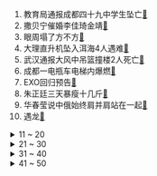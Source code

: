1. 教育局通报成都四十九中学生坠亡[:link:](https://s.weibo.com/weibo?q=%23教育局通报成都四十九中学生坠亡%23&Refer=top)
2. 撒贝宁催婚李佳琦金靖[:link:](https://s.weibo.com/weibo?q=%23撒贝宁催婚李佳琦金靖%23&Refer=top)
3. 眼周塌了方不方[:link:](https://s.weibo.com/weibo?q=%23眼周塌了方不方%23&Refer=top)
4. 大理直升机坠入洱海4人遇难[:link:](https://s.weibo.com/weibo?q=%23大理直升机坠入洱海4人遇难%23&Refer=top)
5. 武汉通报大风中吊篮撞楼2人死亡[:link:](https://s.weibo.com/weibo?q=%23武汉通报大风中吊篮撞楼2人死亡%23&Refer=top)
6. 成都一电瓶车电梯内爆燃[:link:](https://s.weibo.com/weibo?q=%23成都一电瓶车电梯内爆燃%23&Refer=top)
7. EXO回归预告[:link:](https://s.weibo.com/weibo?q=%23EXO回归预告%23&Refer=top)
8. 朱正廷三天暴瘦十几斤[:link:](https://s.weibo.com/weibo?q=%23朱正廷三天暴瘦十几斤%23&Refer=top)
9. 华春莹说中俄始终肩并肩站在一起[:link:](https://s.weibo.com/weibo?q=%23华春莹说中俄始终肩并肩站在一起%23&Refer=top)
10. 遇龙[:link:](https://s.weibo.com/weibo?q=%23遇龙%23&Refer=top)
<details>
<summary>11 ~ 20</summary>

11. 赵丽颖直播状态[:link:](https://s.weibo.com/weibo?q=%23赵丽颖直播状态%23&Refer=top)
12. 专家说很担心第3只金钱豹生存状态[:link:](https://s.weibo.com/weibo?q=%23专家说很担心第3只金钱豹生存状态%23&Refer=top)
13. 薇娅分享撞脸照被杨迪打假[:link:](https://s.weibo.com/weibo?q=%23薇娅分享撞脸照被杨迪打假%23&Refer=top)
14. 许嵩黄龄新歌冰柜[:link:](https://s.weibo.com/weibo?q=%23许嵩黄龄新歌冰柜%23&Refer=top)
15. 成都49中[:link:](https://s.weibo.com/weibo?q=%23成都49中%23&Refer=top)
16. 白岩松采访林郑月娥[:link:](https://s.weibo.com/weibo?q=%23白岩松采访林郑月娥%23&Refer=top)
17. 化学老师[:link:](https://s.weibo.com/weibo?q=%23化学老师%23&Refer=top)
18. 都市丽人被强制执行22万[:link:](https://s.weibo.com/weibo?q=%23都市丽人被强制执行22万%23&Refer=top)
19. 茅台5连跌3个月市值损失近9500亿[:link:](https://s.weibo.com/weibo?q=%23茅台5连跌3个月市值损失近9500亿%23&Refer=top)
20. 张哲瀚[:link:](https://s.weibo.com/weibo?q=%23张哲瀚%23&Refer=top)
</details>
<details>
<summary>21 ~ 30</summary>

21. 赵瑾尧晒与青你选手合照[:link:](https://s.weibo.com/weibo?q=%23赵瑾尧晒与青你选手合照%23&Refer=top)
22. 上海暴雨[:link:](https://s.weibo.com/weibo?q=%23上海暴雨%23&Refer=top)
23. 欧阳娜娜晒日常plog[:link:](https://s.weibo.com/weibo?q=%23欧阳娜娜晒日常plog%23&Refer=top)
24. 丁真白t造型游西湖[:link:](https://s.weibo.com/weibo?q=%23丁真白t造型游西湖%23&Refer=top)
25. 王鸥演的王惠芬[:link:](https://s.weibo.com/weibo?q=%23王鸥演的王惠芬%23&Refer=top)
26. 成都四十九中回应学生在校高坠离世[:link:](https://s.weibo.com/weibo?q=%23成都四十九中回应学生在校高坠离世%23&Refer=top)
27. 美国为啥进入了国家紧急状态[:link:](https://s.weibo.com/weibo?q=%23美国为啥进入了国家紧急状态%23&Refer=top)
28. shib大涨[:link:](https://s.weibo.com/weibo?q=%23shib大涨%23&Refer=top)
29. 币安暂时停止所有提款[:link:](https://s.weibo.com/weibo?q=%23币安暂时停止所有提款%23&Refer=top)
30. 背妈妈上学的女孩如今带妈妈实习[:link:](https://s.weibo.com/weibo?q=%23背妈妈上学的女孩如今带妈妈实习%23&Refer=top)
</details>
<details>
<summary>31 ~ 40</summary>

31. 上海知名游乐场出租车坐地起价[:link:](https://s.weibo.com/weibo?q=%23上海知名游乐场出租车坐地起价%23&Refer=top)
32. 五五开黑节皮肤[:link:](https://s.weibo.com/weibo?q=%23五五开黑节皮肤%23&Refer=top)
33. 见过最大的暴雨[:link:](https://s.weibo.com/weibo?q=%23见过最大的暴雨%23&Refer=top)
34. 华春莹说美国黄鼠狼给鸡拜年没安好心[:link:](https://s.weibo.com/weibo?q=%23华春莹说美国黄鼠狼给鸡拜年没安好心%23&Refer=top)
35. 吃播翻车有多好笑[:link:](https://s.weibo.com/weibo?q=%23吃播翻车有多好笑%23&Refer=top)
36. 驻村扶贫民警哭成泪人[:link:](https://s.weibo.com/weibo?q=%23驻村扶贫民警哭成泪人%23&Refer=top)
37. 李荣浩 别这样不关我的事啊[:link:](https://s.weibo.com/weibo?q=%23李荣浩%20别这样不关我的事啊%23&Refer=top)
38. 板野友美怀孕[:link:](https://s.weibo.com/weibo?q=%23板野友美怀孕%23&Refer=top)
39. 普京接种新冠疫苗后抗体检测呈阳性[:link:](https://s.weibo.com/weibo?q=%23普京接种新冠疫苗后抗体检测呈阳性%23&Refer=top)
40. 母鸡妈妈带孔雀宝宝晒太阳[:link:](https://s.weibo.com/weibo?q=%23母鸡妈妈带孔雀宝宝晒太阳%23&Refer=top)
</details>
<details>
<summary>41 ~ 50</summary>

41. 宁波天气[:link:](https://s.weibo.com/weibo?q=%23宁波天气%23&Refer=top)
42. 毒液2预告[:link:](https://s.weibo.com/weibo?q=%23毒液2预告%23&Refer=top)
43. 世界防治肥胖日[:link:](https://s.weibo.com/weibo?q=%23世界防治肥胖日%23&Refer=top)
44. 日本核污入海引发韩国抢盐潮[:link:](https://s.weibo.com/weibo?q=%23日本核污入海引发韩国抢盐潮%23&Refer=top)
45. 山东荣成多彩盐田宛如眼影盘[:link:](https://s.weibo.com/weibo?q=%23山东荣成多彩盐田宛如眼影盘%23&Refer=top)
46. 首都机场一女子占座致航班滑回[:link:](https://s.weibo.com/weibo?q=%23首都机场一女子占座致航班滑回%23&Refer=top)
47. 赵丽颖温柔奶油短裙[:link:](https://s.weibo.com/weibo?q=%23赵丽颖温柔奶油短裙%23&Refer=top)
48. 武汉队 北京国安[:link:](https://s.weibo.com/weibo?q=%23武汉队%20北京国安%23&Refer=top)
49. 电动车电梯里起火烧伤多人[:link:](https://s.weibo.com/weibo?q=%23电动车电梯里起火烧伤多人%23&Refer=top)
50. 快乐大本营户外录制[:link:](https://s.weibo.com/weibo?q=%23快乐大本营户外录制%23&Refer=top)
</details>